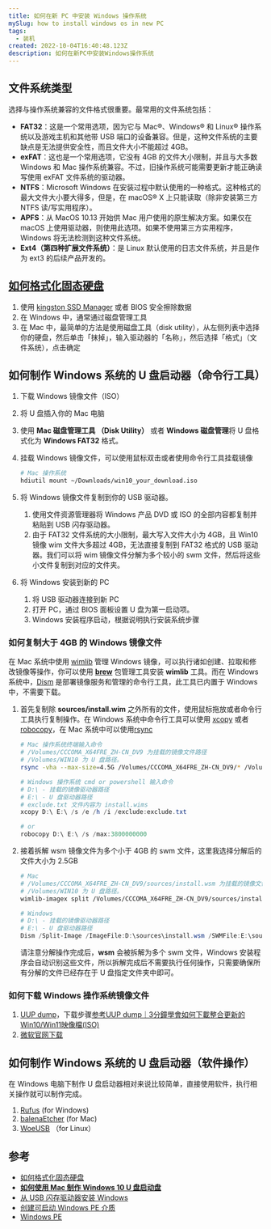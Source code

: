 ```yaml
---
title: 如何在新 PC 中安装 Windows 操作系统
mySlug: how to install windows os in new PC
tags:
  - 装机
created: 2022-10-04T16:40:48.123Z
description: 如何在新PC中安装Windows操作系统
---
```


## 文件系统类型

选择与操作系统兼容的文件格式很重要。最常用的文件系统包括：

- **FAT32**：这是一个常用选项，因为它与 Mac®、Windows® 和 Linux® 操作系统以及游戏主机和其他带 USB 端口的设备兼容。但是，这种文件系统的主要缺点是无法提供安全性，而且文件大小不能超过 4GB。
- **exFAT**：这也是一个常用选项，它没有 4GB 的文件大小限制，并且与大多数 Windows 和 Mac 操作系统兼容。不过，旧操作系统可能需要更新才能正确读写使用 exFAT 文件系统的驱动器。
- **NTFS**：Microsoft Windows 在安装过程中默认使用的一种格式。这种格式的最大文件大小要大得多，但是，在 macOS® X 上只能读取（除非安装第三方 NTFS 读/写实用程序）。
- **APFS**：从 MacOS 10.13 开始供 Mac 用户使用的原生解决方案。如果仅在 macOS 上使用驱动器，则使用此选项。如果不使用第三方实用程序，Windows 将无法检测到这种文件系统。
- **Ext4（第四种扩展文件系统）**：是 Linux 默认使用的日志文件系统，并且是作为 ext3 的后续产品开发的。

## [如何格式化固态硬盘](https://www.kingston.com/cn/blog/personal-storage/how-to-format-ssd?utm_source=pocket_mylist)

1. 使用 [kingston SSD Manager](https://www.kingston.com/tw/support/technical/ssdmanager) 或者 BIOS 安全擦除数据
2. 在 Windows 中，通常通过磁盘管理工具
3. 在 Mac 中，最简单的方法是使用磁盘工具（disk utility），从左侧列表中选择你的硬盘，然后单击「抹掉」，输入驱动器的「名称」，然后选择「格式」（文件系统），点击确定

## 如何制作 Windows 系统的 U 盘启动器（命令行工具）

1. 下载 Windows 镜像文件（ISO）
2. 将 U 盘插入你的 Mac 电脑
3. 使用 **Mac 磁盘管理工具 （Disk Utility）** 或者 **Windows 磁盘管理**将 U 盘格式化为 **Windows FAT32** 格式。
4. 挂载 Windows 镜像文件，可以使用鼠标双击或者使用命令行工具挂载镜像
    
    ```bash
    # Mac 操作系统
    hdiutil mount ~/Downloads/win10_your_download.iso
    ```
    
5. 将 Windows 镜像文件复制到你的 USB 驱动器。
    1. 使用文件资源管理器将 Windows 产品 DVD 或 ISO 的全部内容都复制并粘贴到 USB 闪存驱动器。
    2. 由于 FAT32 文件系统的大小限制，最大写入文件大小为 4GB，且 Win10 镜像 wim 文件大多超过 4GB，无法直接复制到 FAT32 格式的 USB 驱动器。我们可以将 wim 镜像文件分解为多个较小的 swm 文件，然后将这些小文件复制到对应的文件夹。
6. 将 Windows 安装到新的 PC
    1. 将 USB 驱动器连接到新 PC
    2. 打开 PC，通过 BIOS 面板设置 U 盘为第一启动项。
    3. Windows 安装程序启动，根据说明执行安装系统步骤

### 如何复制大于 4GB 的 Windows 镜像文件

在 Mac 系统中使用 [wimlib](https://formulae.brew.sh/formula/wimlib) 管理 Windows 镜像，可以执行诸如创建、拉取和修改镜像等操作，你可以使用 **[brew](https://brew.sh/)** 包管理工具安装 **wimlib** 工具。而在 Windows 系统中，[Dism](https://learn.microsoft.com/en-us/windows-hardware/manufacture/desktop/what-is-dism?view=windows-11) 是部署镜像服务和管理的命令行工具，此工具已内置于 Windows 中，不需要下载。

1. 首先复制除 **sources/install.wim** 之外所有的文件，使用鼠标拖放或者命令行工具执行复制操作。在 Windows 系统中命令行工具可以使用 [xcopy](https://learn.microsoft.com/en-us/windows-server/administration/windows-commands/xcopy) 或者 [robocopy](https://learn.microsoft.com/en-us/windows-server/administration/windows-commands/robocopy)，在 Mac 系统中可以使用[rsync](https://linux.die.net/man/1/rsync)
    
    ```bash
    # Mac 操作系统终端输入命令
    # /Volumes/CCCOMA_X64FRE_ZH-CN_DV9 为挂载的镜像文件路径
    # /Volumes/WIN10 为 U 盘路径。
    rsync -vha --max-size=4.5G /Volumes/CCCOMA_X64FRE_ZH-CN_DV9/* /Volumes/WIN10
    ```
    
    ```powershell
    # Windows 操作系统 cmd or powershell 输入命令
    # D:\ - 挂载的镜像驱动器路径
    # E:\ - U 盘驱动器路径
    # exclude.txt 文件内容为 install.wims
    xcopy D:\ E:\ /s /e /h /i /exclude:exclude.txt
    
    # or
    robocopy D:\ E:\ /s /max:3800000000
    ```
    
2. 接着拆解 wsm 镜像文件为多个小于 4GB 的 swm 文件，这里我选择分解后的文件大小为 2.5GB
    
    ```bash
    # Mac
    # /Volumes/CCCOMA_X64FRE_ZH-CN_DV9/sources/install.wsm 为挂载的镜像文件路径
    # /Volumes/WIN10 为 U 盘路径。
    wimlib-imagex split /Volumes/CCCOMA_X64FRE_ZH-CN_DV9/sources/install.wsm /Volumes/WIN10/sources/install.swm 2500
    ```
    
    ```powershell
    # Windows
    # D:\ - 挂载的镜像驱动器路径
    # E:\ - U 盘驱动器路径
    Dism /Split-Image /ImageFile:D:\sources\install.wsm /SWMFile:E:\sources\split.swm /FileSize:2500
    ```
    
    请注意分解操作完成后，**wsm** 会被拆解为多个 swm 文件，Windows 安装程序会自动识别这些文件，所以拆解完成后不需要执行任何操作，只需要确保所有分解的文件已经存在于 U 盘指定文件夹中即可。
    

### 如何下载 Windows 操作系统镜像文件

1.  [UUP dump](https://uupdump.net/?dark=0&lang=zh-cn)，下载步骤[参考UUP dump｜3分鐘學會如何下載整合更新的Win10/Win11映像檔(ISO)](https://adersaytech.com/online-tool/uup-dump-review.html)
2. [微软官网下载](https://www.microsoft.com/en-us/software-download/)

## 如何制作 Windows 系统的 U 盘启动器（软件操作）

在 Windows 电脑下制作 U 盘启动器相对来说比较简单，直接使用软件，执行相关操作就可以制作完成。

1. [Rufus](https://rufus.ie/en/) (for Windows)
2. [balenaEtcher](https://www.balena.io/etcher/) (for Mac)
3. [WoeUSB](https://github.com/slacka/WoeUSB) （for Linux）

## 参考

- [如何格式化固态硬盘](https://www.kingston.com/cn/blog/personal-storage/how-to-format-ssd)
- ****[如何使用 Mac 制作 Windows 10 U 盘启动盘](https://chinese.freecodecamp.org/news/how-make-a-windows-10-usb-using-your-mac-build-a-bootable-iso-from-your-macs-terminal/)****
- [从 USB 闪存驱动器安装 Windows](https://learn.microsoft.com/zh-cn/windows-hardware/manufacture/desktop/install-windows-from-a-usb-flash-drive?view=windows-11)
- [创建可启动 Windows PE 介质](https://learn.microsoft.com/zh-cn/windows-hardware/manufacture/desktop/winpe-create-usb-bootable-drive?view=windows-11)
- [Windows PE](https://learn.microsoft.com/zh-cn/windows-hardware/manufacture/desktop/winpe-intro?view=windows-11)
